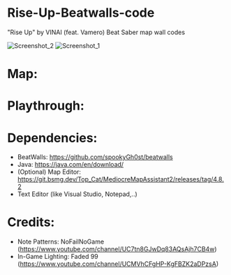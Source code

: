 # Rise-Up-Beatwalls-code
"Rise Up" by VINAI (feat. Vamero) Beat Saber map wall codes

![Screenshot_2](https://user-images.githubusercontent.com/73610021/124187298-ea544f00-dabd-11eb-8f41-e954af7f51b4.png)
![Screenshot_1](https://user-images.githubusercontent.com/73610021/124187304-ecb6a900-dabd-11eb-9e03-31fbeb8ba520.png)

# Map:

# Playthrough: 

# Dependencies:

- BeatWalls: https://github.com/spookyGh0st/beatwalls
- Java: https://java.com/en/download/
- (Optional) Map Editor: https://git.bsmg.dev/Top_Cat/MediocreMapAssistant2/releases/tag/4.8.2
- Text Editor (like Visual Studio, Notepad,..)

# Credits:
- Note Patterns: NoFailNoGame (https://www.youtube.com/channel/UC7tn8GJwDq83AQsAjh7CB4w)
- In-Game Lighting: Faded 99 (https://www.youtube.com/channel/UCMVhCFgHP-KgFBZK2aDPzsA)
